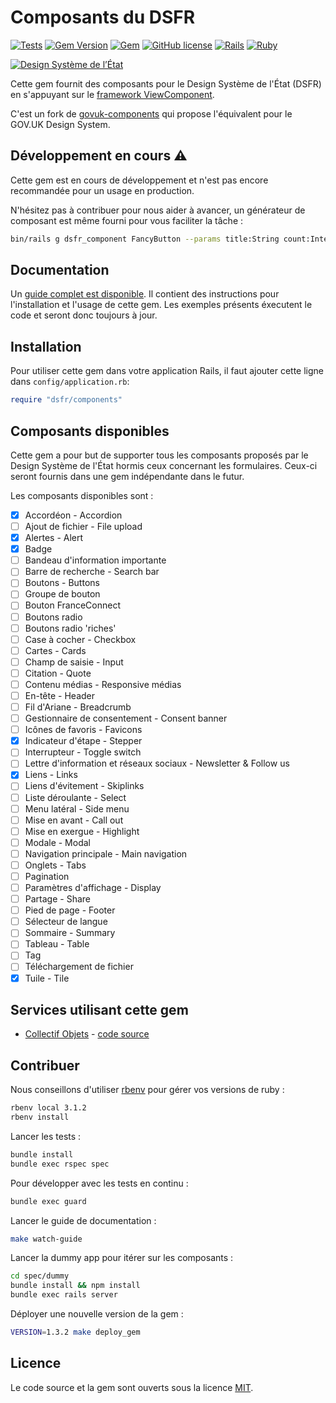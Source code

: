 # Composants du DSFR

[![Tests](https://github.com/betagouv/dsfr-view-components/workflows/Tests/badge.svg)](https://github.com/betagouv/dsfr-view-components/actions?query=workflow%3ATests)
[![Gem Version](https://badge.fury.io/rb/dsfr-view-components.svg)](https://badge.fury.io/rb/dsfr-view-components)
[![Gem](https://img.shields.io/gem/dt/dsfr-view-components?logo=rubygems)](https://rubygems.org/gems/dsfr-view-components)
[![GitHub license](https://img.shields.io/github/license/betagouv/dsfr-view-components)](https://github.com/betagouv/dsfr-view-components/blob/main/LICENSE)
[![Rails](https://img.shields.io/badge/Rails-6.1.5%20%E2%95%B1%207.0.3-E16D6D)](https://weblog.rubyonrails.org/releases/)
[![Ruby](https://img.shields.io/badge/Ruby-2.7.6%20%20%E2%95%B1%203.0.3%20%20%E2%95%B1%203.1.2-E16D6D)](https://www.ruby-lang.org/en/downloads/)

[![Design Système de lʼÉtat](https://img.shields.io/badge/Design%20Système%20de%20lʼÉtat-1.8.4-brightgreen)](https://www.systeme-de-design.gouv.fr/)

Cette gem fournit des composants pour le Design Système de l'État (DSFR) en s'appuyant sur le [framework ViewComponent](https://github.com/ViewComponent/view_component).

C'est un fork de [govuk-components](https://github.com/DFE-Digital/govuk-components) qui propose l'équivalent pour le GOV.UK Design System.


## Développement en cours ⚠️

Cette gem est en cours de développement et n'est pas encore
recommandée pour un usage en production.

N'hésitez pas à contribuer pour nous aider à avancer, un générateur de
composant est même fourni pour vous faciliter la tâche :

```sh
bin/rails g dsfr_component FancyButton --params title:String count:Integer
```

## Documentation

Un [guide complet est disponible](https://betagouv.github.io/dsfr-view-components/). Il contient des instructions pour l'installation et l'usage de cette gem. Les exemples présents éxecutent le code et seront donc toujours à jour.

## Installation

Pour utiliser cette gem dans votre application Rails, il faut ajouter cette ligne dans `config/application.rb`:

```ruby
require "dsfr/components"
```

## Composants disponibles

Cette gem a pour but de supporter tous les composants proposés par le Design Système de l'État hormis ceux concernant les formulaires. Ceux-ci seront fournis dans une gem indépendante dans le futur.

Les composants disponibles sont :

- [x] Accordéon - Accordion
- [ ] Ajout de fichier - File upload
- [x] Alertes - Alert
- [x] Badge
- [ ] Bandeau d'information importante
- [ ] Barre de recherche - Search bar
- [ ] Boutons - Buttons
- [ ] Groupe de bouton
- [ ] Bouton FranceConnect
- [ ] Boutons radio
- [ ] Boutons radio 'riches'
- [ ] Case à cocher - Checkbox
- [ ] Cartes - Cards
- [ ] Champ de saisie - Input
- [ ] Citation - Quote
- [ ] Contenu médias - Responsive médias
- [ ] En-tête - Header
- [ ] Fil d'Ariane - Breadcrumb
- [ ] Gestionnaire de consentement - Consent banner
- [ ] Icônes de favoris - Favicons
- [x] Indicateur d'étape - Stepper
- [ ] Interrupteur - Toggle switch
- [ ] Lettre d'information et réseaux sociaux - Newsletter &amp; Follow us
- [x] Liens - Links
- [ ] Liens d'évitement - Skiplinks
- [ ] Liste déroulante - Select
- [ ] Menu latéral - Side menu
- [ ] Mise en avant - Call out
- [ ] Mise en exergue - Highlight
- [ ] Modale - Modal
- [ ] Navigation principale - Main navigation
- [ ] Onglets - Tabs
- [ ] Pagination
- [ ] Paramètres d'affichage - Display
- [ ] Partage - Share
- [ ] Pied de page - Footer
- [ ] Sélecteur de langue
- [ ] Sommaire - Summary
- [ ] Tableau - Table
- [ ] Tag
- [ ] Téléchargement de fichier
- [x] Tuile - Tile

<!--
This library also provides helpers for creating [links](https://govuk-components.netlify.app/helpers/link),
[buttons](https://govuk-components.netlify.app/helpers/button), [skip links](https://govuk-components.netlify.app/helpers/skip-link)
and [back to top links](https://govuk-components.netlify.app/helpers/back-to-top-link).
-->

## Services utilisant cette gem

- [Collectif Objets](https://collectif-objets.beta.gouv.fr/) - [code source](https://github.com/betagouv/collectif-objets)

## Contribuer

Nous conseillons d'utiliser [rbenv](https://github.com/rbenv/rbenv) pour gérer vos versions de ruby :

```sh
rbenv local 3.1.2
rbenv install
```

Lancer les tests :

```sh
bundle install
bundle exec rspec spec
```

Pour développer avec les tests en continu :
```sh
bundle exec guard
```

Lancer le guide de documentation :

```sh
make watch-guide
```

Lancer la dummy app pour itérer sur les composants :

```sh
cd spec/dummy
bundle install && npm install
bundle exec rails server
```

Déployer une nouvelle version de la gem :

```sh
VERSION=1.3.2 make deploy_gem
```


## Licence

Le code source et la gem sont ouverts sous la licence [MIT](https://opensource.org/licenses/MIT).
